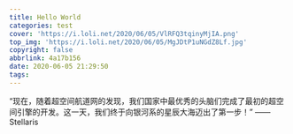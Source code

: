 ```yaml
---
title: Hello World
categories: test
cover: 'https://i.loli.net/2020/06/05/VlRFQ3tqinyMjIA.png'
top_img: 'https://i.loli.net/2020/06/05/MgJDtP1uNGdZ8Lf.jpg'
copyright: false
abbrlink: 4a17b156
date: 2020-06-05 21:29:50
tags:
---
```



“现在，随着超空间航道网的发现，我们国家中最优秀的头脑们完成了最初的超空间引擎的开发。这一天，我们终于向银河系的星辰大海迈出了第一步！”  —— Stellaris